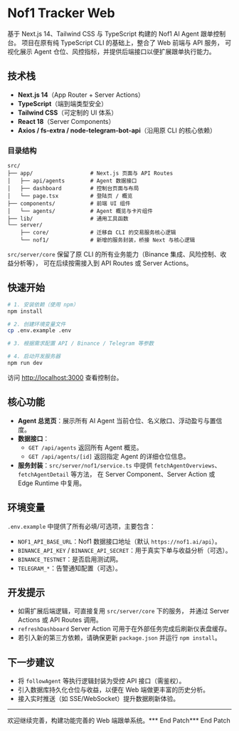 # Nof1 Tracker Web

基于 Next.js 14、Tailwind CSS 与 TypeScript 构建的 Nof1 AI Agent 跟单控制台。
项目在原有纯 TypeScript CLI 的基础上，整合了 Web 前端与 API 服务，
可视化展示 Agent 仓位、风控指标，并提供后端接口以便扩展跟单执行能力。

## 技术栈

- **Next.js 14**（App Router + Server Actions）
- **TypeScript**（端到端类型安全）
- **Tailwind CSS**（可定制的 UI 体系）
- **React 18**（Server Components）
- **Axios / fs-extra / node-telegram-bot-api**（沿用原 CLI 的核心依赖）

### 目录结构

```
src/
├── app/                  # Next.js 页面与 API Routes
│   ├── api/agents        # Agent 数据接口
│   ├── dashboard         # 控制台页面与布局
│   └── page.tsx          # 登陆页 / 概览
├── components/           # 前端 UI 组件
│   └── agents/           # Agent 概览与卡片组件
├── lib/                  # 通用工具函数
└── server/
    ├── core/             # 迁移自 CLI 的交易服务核心逻辑
    └── nof1/             # 新增的服务封装，桥接 Next 与核心逻辑
```

`src/server/core` 保留了原 CLI 的所有业务能力（Binance 集成、风险控制、收益分析等），
可在后续按需接入到 API Routes 或 Server Actions。

## 快速开始

```bash
# 1. 安装依赖（使用 npm）
npm install

# 2. 创建环境变量文件
cp .env.example .env

# 3. 根据需求配置 API / Binance / Telegram 等参数

# 4. 启动开发服务器
npm run dev
```

访问 [http://localhost:3000](http://localhost:3000) 查看控制台。

## 核心功能

- **Agent 总览页**：展示所有 AI Agent 当前仓位、名义敞口、浮动盈亏与置信度。
- **数据接口**：
  - `GET /api/agents` 返回所有 Agent 概览。
  - `GET /api/agents/[id]` 返回指定 Agent 的详细仓位信息。
- **服务封装**：`src/server/nof1/service.ts` 中提供 `fetchAgentOverviews`、`fetchAgentDetail` 等方法，
  在 Server Component、Server Action 或 Edge Runtime 中复用。

## 环境变量

`.env.example` 中提供了所有必填/可选项，主要包含：

- `NOF1_API_BASE_URL`：Nof1 数据接口地址（默认 `https://nof1.ai/api`）。
- `BINANCE_API_KEY` / `BINANCE_API_SECRET`：用于真实下单与收益分析（可选）。
- `BINANCE_TESTNET`：是否启用测试网。
- `TELEGRAM_*`：告警通知配置（可选）。

## 开发提示

- 如需扩展后端逻辑，可直接复用 `src/server/core` 下的服务，
  并通过 Server Actions 或 API Routes 调用。
- `refreshDashboard` Server Action 可用于在外部任务完成后刷新仪表盘缓存。
- 若引入新的第三方依赖，请确保更新 `package.json` 并运行 `npm install`。

## 下一步建议

- 将 `followAgent` 等执行逻辑封装为受控 API 接口（需鉴权）。
- 引入数据库持久化仓位与收益，以便在 Web 端做更丰富的历史分析。
- 接入实时推送（如 SSE/WebSocket）提升数据刷新体验。

---

欢迎继续完善，构建功能完善的 Web 端跟单系统。*** End Patch*** End Patch
